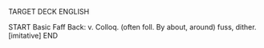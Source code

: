 TARGET DECK
ENGLISH

START
Basic
Faff
Back: v. Colloq. (often foll. By about, around) fuss, dither. [imitative]
END
